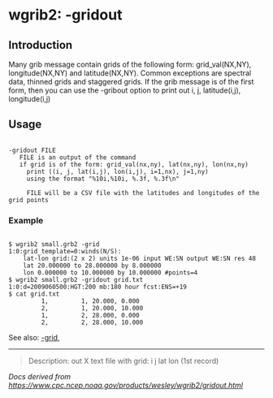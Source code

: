 # wgrib2: -gridout

## Introduction

Many grib message contain grids of the following form: grid_val(NX,NY),
longitude(NX,NY) and latitude(NX,NY). Common exceptions are spectral
data, thinned grids and staggered grids. If the grib message is
of the first form, then you can use the -gribout
option to print out i, j, latitude(i,j), longitude(i,j)

## Usage

```

-gridout FILE
   FILE is an output of the command
   if grid is of the form: grid_val(nx,ny), lat(nx,ny), lon(nx,ny)
     print ((i, j, lat(i,j), lon(i,j), i=1,nx), j=1,ny)
     using the format "%10i,%10i, %.3f, %.3f\n"

     FILE will be a CSV file with the latitudes and longitudes of the grid points

```

### Example

```

$ wgrib2 small.grb2 -grid
1:0:grid_template=0:winds(N/S):
	lat-lon grid:(2 x 2) units 1e-06 input WE:SN output WE:SN res 48
	lat 20.000000 to 28.000000 by 8.000000
	lon 0.000000 to 10.000000 by 10.000000 #points=4
$ wgrib2 small.grb2 -gridout grid.txt
1:0:d=2009060500:HGT:200 mb:180 hour fcst:ENS=+19
$ cat grid.txt
         1,         1, 20.000, 0.000
         2,         1, 20.000, 10.000
         1,         2, 28.000, 0.000
         2,         2, 28.000, 10.000

```

See also:
[-grid](./grid.html),

---

> Description: out X text file with grid: i j lat lon (1st record)

_Docs derived from <https://www.cpc.ncep.noaa.gov/products/wesley/wgrib2/gridout.html>_
